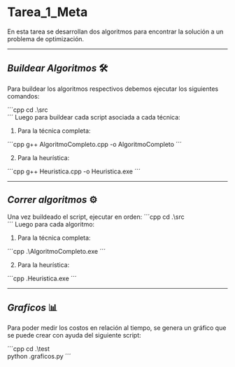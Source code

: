 # Tarea_1_Meta
En esta tarea se desarrollan dos algoritmos para encontrar la solución a un problema de optimización.

---

## *Buildear Algoritmos* 🛠️
Para buildear los algoritmos respectivos debemos ejecutar los siguientes comandos:

´´´cpp
cd .\src\
´´´
Luego para buildear cada script asociada a cada técnica:

1. Para la técnica completa:

´´´cpp
g++ AlgoritmoCompleto.cpp -o AlgoritmoCompleto
´´´

2. Para la heurística:

´´´cpp
g++ Heuristica.cpp -o Heuristica.exe
´´´

---

## *Correr algoritmos* ⚙️
Una vez buildeado el script, ejecutar en orden:
´´´cpp
cd .\src\
´´´
Luego para cada algoritmo:

1. Para la técnica completa:

´´´cpp
.\AlgoritmoCompleto.exe
´´´

2. Para la heurística:

´´´cpp
.Heuristica.exe
´´´

---

## *Graficos* 📊
Para poder medir los costos en relación al tiempo, se genera un gráfico que se puede crear con ayuda del siguiente script:

´´´cpp
cd .\test\
python .graficos.py
´´´